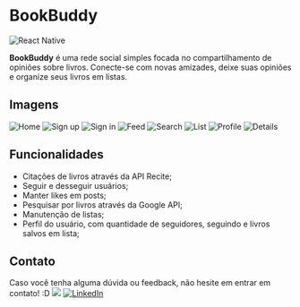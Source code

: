 # BookBuddy
![React Native](https://img.shields.io/badge/React_Native-20232A?style=for-the-badge&logo=react&logoColor=61DAFB)

**BookBuddy** é uma rede social simples focada no compartilhamento de opiniões sobre livros. Conecte-se com novas amizades, deixe suas opiniões e organize seus livros em listas.

## Imagens
![Home](./screenshots/home.jpeg)
![Sign up](./screenshots/signup.jpeg)
![Sign in](./screenshots/signin.jpeg)
![Feed](./screenshots/feed.jpeg)
![Search](./screenshots/search.jpeg)
![List](./screenshots/list.jpeg)
![Profile](./screenshots/profile.jpeg)
![Details](./screenshots/home.jpeg)

## Funcionalidades
- Citações de livros através da API Recite;
- Seguir e desseguir usuários;
- Manter likes em posts;
- Pesquisar por livros através da Google API;
- Manutenção de listas;
- Perfil do usuário, com quantidade de seguidores, seguindo e livros salvos em lista;

## Contato
Caso você tenha alguma dúvida ou feedback, não hesite em entrar em contato! :D <img src="https://images-wixmp-ed30a86b8c4ca887773594c2.wixmp.com/f/dc6fef0c-9d21-42dd-a18b-9573936309d1/da5palh-65273507-8a15-454d-ae2e-0bbb970f8a16.gif?token=eyJ0eXAiOiJKV1QiLCJhbGciOiJIUzI1NiJ9.eyJzdWIiOiJ1cm46YXBwOjdlMGQxODg5ODIyNjQzNzNhNWYwZDQxNWVhMGQyNmUwIiwiaXNzIjoidXJuOmFwcDo3ZTBkMTg4OTgyMjY0MzczYTVmMGQ0MTVlYTBkMjZlMCIsIm9iaiI6W1t7InBhdGgiOiJcL2ZcL2RjNmZlZjBjLTlkMjEtNDJkZC1hMThiLTk1NzM5MzYzMDlkMVwvZGE1cGFsaC02NTI3MzUwNy04YTE1LTQ1NGQtYWUyZS0wYmJiOTcwZjhhMTYuZ2lmIn1dXSwiYXVkIjpbInVybjpzZXJ2aWNlOmZpbGUuZG93bmxvYWQiXX0.TrXzBGCo6VqptVKxxVoJSuRLqrPXOQgVZdRYwfCyybc"> [![LinkedIn](https://img.shields.io/badge/LinkedIn-0A66C2?logo=linkedin&logoColor=fff)](https://www.linkedin.com/in/lumah-pereira/)

